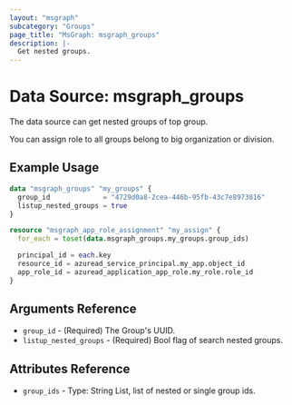 ```yaml
---
layout: "msgraph"
subcategory: "Groups"
page_title: "MsGraph: msgraph_groups"
description: |-
  Get nested groups.
---
```


# Data Source: msgraph_groups

The data source can get nested groups of top group.

You can assign role to all groups belong to big organization or division.

## Example Usage

```terraform
data "msgraph_groups" "my_groups" {
  group_id             = "4729d0a8-2cea-446b-95fb-43c7e8973816"
  listup_nested_groups = true
}

resource "msgraph_app_role_assignment" "my_assign" {
  for_each = toset(data.msgraph_groups.my_groups.group_ids)

  principal_id = each.key
  resource_id = azuread_service_principal.my_app.object_id
  app_role_id = azuread_application_app_role.my_role.role_id
}
```

## Arguments Reference

* `group_id` - (Required) The Group's UUID.
* `listup_nested_groups` - (Required) Bool flag of search nested groups. 

## Attributes Reference

* `group_ids` - Type: String List, list of nested or single group ids.

